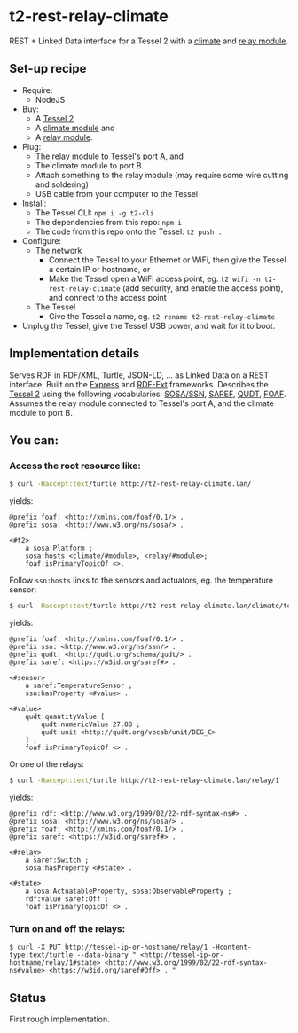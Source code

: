 # t2-rest-relay-climate
REST + Linked Data interface for a Tessel 2 with a [climate](https://tessel.io/modules#module-climate) and [relay module](https://tessel.io/modules#module-relay).

## Set-up recipe
* Require:
  * NodeJS
* Buy:
  * A [Tessel 2](http://tessel.io)
  * A [climate module](https://tessel.io/modules#module-climate) and 
  * A [relay module](https://tessel.io/modules#module-relay).
* Plug:
  * The relay module to Tessel's port A, and 
  * The climate module to port B.
  * Attach something to the relay module (may require some wire cutting and soldering)
  * USB cable from your computer to the Tessel
* Install:
  * The Tessel CLI: `npm i -g t2-cli`
  * The dependencies from this repo: `npm i`
  * The code from this repo onto the Tessel: `t2 push .`
* Configure:
  * The network 
    * Connect the Tessel to your Ethernet or WiFi, then give the Tessel a certain IP or hostname, or
    * Make the Tessel open a WiFi access point, eg. `t2 wifi -n t2-rest-relay-climate` (add security, and enable the access point), and connect to the access point
  * The Tessel
    * Give the Tessel a name, eg. `t2 rename t2-rest-relay-climate`
* Unplug the Tessel, give the Tessel USB power, and wait for it to boot.

## Implementation details
Serves RDF in RDF/XML, Turtle, JSON-LD, ... as Linked Data on a REST interface.
Built on the [Express](http://expressjs.com/) and [RDF-Ext](https://github.com/rdf-ext) frameworks.
Describes the [Tessel 2](http://tessel.io/) using the following vocabularies:
[SOSA/SSN](https://w3c.github.io/sdw/ssn/), [SAREF](http://ontology.tno.nl/saref/), [QUDT](http://qudt.org/), [FOAF](http://xmlns.com/foaf/). 
Assumes the relay module connected to Tessel's port A, and the climate module to port B.

## You can:
### Access the root resource like:
```sh
$ curl -Haccept:text/turtle http://t2-rest-relay-climate.lan/
```
yields:
```turtle
@prefix foaf: <http://xmlns.com/foaf/0.1/> .
@prefix sosa: <http://www.w3.org/ns/sosa/> .

<#t2> 
    a sosa:Platform ;
    sosa:hosts <climate/#module>, <relay/#module>;
    foaf:isPrimaryTopicOf <>.

```
Follow `ssn:hosts` links to the sensors and actuators, eg. the temperature sensor:

```sh
$ curl -Haccept:text/turtle http://t2-rest-relay-climate.lan/climate/temperature 
```
yields:
```turtle
@prefix foaf: <http://xmlns.com/foaf/0.1/> .
@prefix ssn: <http://www.w3.org/ns/ssn/> .
@prefix qudt: <http://qudt.org/schema/qudt/> .
@prefix saref: <https://w3id.org/saref#> .

<#sensor>
    a saref:TemperatureSensor ;
    ssn:hasProperty <#value> .

<#value>
    qudt:quantityValue [
        qudt:numericValue 27.88 ;
        qudt:unit <http://qudt.org/vocab/unit/DEG_C>
    ] ;
    foaf:isPrimaryTopicOf <> .
```
Or one of the relays:
```sh
$ curl -Haccept:text/turtle http://t2-rest-relay-climate.lan/relay/1
```
yields:
```turtle
@prefix rdf: <http://www.w3.org/1999/02/22-rdf-syntax-ns#> .
@prefix sosa: <http://www.w3.org/ns/sosa/> .
@prefix foaf: <http://xmlns.com/foaf/0.1/> .
@prefix saref: <https://w3id.org/saref#> .

<#relay>
    a saref:Switch ;
    sosa:hasProperty <#state> .

<#state>
    a sosa:ActuatableProperty, sosa:ObservableProperty ;
    rdf:value saref:Off ;
    foaf:isPrimaryTopicOf <> .

```

### Turn on and off the relays:
````
$ curl -X PUT http://tessel-ip-or-hostname/relay/1 -Hcontent-type:text/turtle --data-binary " <http://tessel-ip-or-hostname/relay/1#state> <http://www.w3.org/1999/02/22-rdf-syntax-ns#value> <https://w3id.org/saref#Off> . "
````

## Status
First rough implementation.
